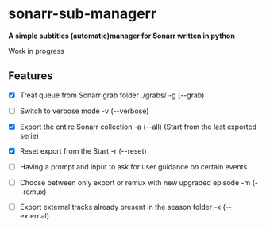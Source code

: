 # sonarr-sub-managerr

**A simple subtitles (automatic)manager for Sonarr written in python**

Work in progress

## Features
- [x] Treat queue from Sonarr grab folder ./grabs/ -g (--grab)
- [ ] Switch to verbose mode -v (--verbose)
- [x] Export the entire Sonarr collection -a (--all) (Start from the last exported serie)
- [x] Reset export from the Start -r (--reset)
- [ ] Having a prompt and input to ask for user guidance on certain events
- [ ] Choose between only export or remux with new upgraded episode -m (--re*m*ux)
- [ ] Export external tracks already present in the season folder -x (--e*x*ternal)


